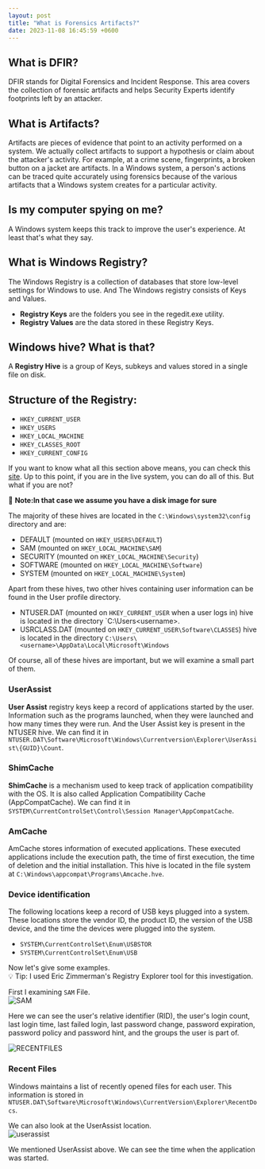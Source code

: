```yaml
---
layout: post
title: "What is Forensics Artifacts?"
date: 2023-11-08 16:45:59 +0600
---  
```


## What is DFIR?  
DFIR stands for Digital Forensics and Incident Response. This area covers the collection of forensic artifacts and helps Security Experts identify footprints left by an attacker.  

## What is Artifacts?  
Artifacts are pieces of evidence that point to an activity performed on a system. We actually collect artifacts to support a hypothesis or claim about the attacker's activity. For example, at a crime scene, fingerprints, a broken button on a jacket are artifacts. In a Windows system, a person's actions can be traced quite accurately using forensics because of the various artifacts that a Windows system creates for a particular activity.  

## Is my computer spying on me?  
A Windows system keeps this track to improve the user's experience. At least that's what they say.  

## What is Windows Registry?  
The Windows Registry is a collection of databases that store low-level settings for Windows to use. And The Windows registry consists of Keys and Values. 
-  **Registry Keys** are the folders you see in the regedit.exe utility.  
-  **Registry Values** are the data stored in these Registry Keys.  

## Windows hive? What is that?  
A **Registry Hive** is a group of Keys, subkeys and values stored in a single file on disk.  

## Structure of the Registry:
- `HKEY_CURRENT_USER`
- `HKEY_USERS`
- `HKEY_LOCAL_MACHINE`
- `HKEY_CLASSES_ROOT`
- `HKEY_CURRENT_CONFIG`  

If you want to know what all this section above means, you can check this [site](https://learn.microsoft.com/en-US/troubleshoot/windows-server/performance/windows-registry-advanced-users).
Up to this point, if you are in the live system, you can do all of this. But what if you are not?  

 📝 **Note:In that case we assume you have a disk image for sure**  

The majority of these hives are located in the `C:\Windows\system32\config` directory and are:
- DEFAULT (mounted on `HKEY_USERS\DEFAULT`) 
- SAM (mounted on `HKEY_LOCAL_MACHINE\SAM`)
- SECURITY (mounted on `HKEY_LOCAL_MACHINE\Security`)
- SOFTWARE (mounted on `HKEY_LOCAL_MACHINE\Software`)
- SYSTEM (mounted on `HKEY_LOCAL_MACHINE\System`)

Apart from these hives, two other hives containing user information can be found in the User profile directory.  

- NTUSER.DAT (mounted on `HKEY_CURRENT_USER` when a user logs in) hive is located in the directory `C:\Users\<username>\. 
- USRCLASS.DAT (mounted on `HKEY_CURRENT_USER\Software\CLASSES`) hive is located in the directory `C:\Users\<username>\AppData\Local\Microsoft\Windows`   

Of course, all of these hives are important, but we will examine a small part of them.  

### UserAssist  
**User Assist** registry keys keep a record of applications started by the user. Information such as the programs launched, when they were launched and how many times they were run. And the User Assist key is present in the NTUSER hive. We can find it in `NTUSER.DAT\Software\Microsoft\Windows\Currentversion\Explorer\UserAssist\{GUID}\Count`.  

### ShimCache  
**ShimCache** is a mechanism used to keep track of application compatibility with the OS. It is also called Application Compatibility Cache (AppCompatCache). We can find it in `SYSTEM\CurrentControlSet\Control\Session Manager\AppCompatCache`.  

### AmCache  
AmCache stores information of executed applications. These executed applications include the execution path, the time of first execution, the time of deletion and the initial installation. This hive is located in the file system at `C:\Windows\appcompat\Programs\Amcache.hve`.  

### Device identification  
The following locations keep a record of USB keys plugged into a system. These locations store the vendor ID, the product ID, the version of the USB device, and the time the devices were plugged into the system.  
- `SYSTEM\CurrentControlSet\Enum\USBSTOR`
- `SYSTEM\CurrentControlSet\Enum\USB`  

Now let's give some examples.  
💡 Tip: I used Eric Zimmerman's Registry Explorer tool for this investigation.  

First I examining `SAM` File.  
![SAM](https://github.com/3xg3lin/3xg3lin.github.io/assets/73038148/903080e4-0466-4e58-a175-76350dda582c)  

Here we can see the user's relative identifier (RID), the user's login count, last login time, last failed login, last password change, password expiration, password policy and password hint, and the groups the user is part of.  

![RECENTFILES](https://github.com/3xg3lin/3xg3lin.github.io/assets/73038148/9244e8d2-f014-430d-a0eb-79a984c70a42)  

### Recent Files  
Windows maintains a list of recently opened files for each user. This information is stored in `NTUSER.DAT\Software\Microsoft\Windows\CurrentVersion\Explorer\RecentDocs`.  

We can also look at the UserAssist location.  
![userassist](https://github.com/3xg3lin/3xg3lin.github.io/assets/73038148/35d42a8f-3e73-46f9-b3cc-a429a90ff978)  


We mentioned UserAssist above. We can see the time when the application was started.
